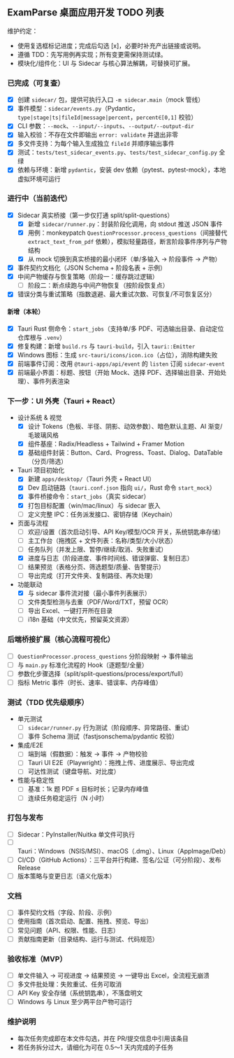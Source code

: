 ## ExamParse 桌面应用开发 TODO 列表

维护约定：
- 使用复选框标记进度；完成后勾选 [x]，必要时补充产出链接或说明。
- 遵循 TDD：先写用例再实现；所有变更需保持测试绿。
- 模块化/组件化：UI 与 Sidecar 与核心算法解耦，可替换可扩展。

### 已完成（可复查）
- [x] 创建 `sidecar/` 包，提供可执行入口 `-m sidecar.main`（mock 管线）
- [x] 事件模型：`sidecar/events.py`（Pydantic，`type|stage|ts|fileId|message|percent`，`percent∈[0,1]` 校验）
- [x] CLI 参数：`--mock`、`--input/--inputs`、`--output/--output-dir`
- [x] 输入校验：不存在文件即输出 `error: validate` 并退出非零
- [x] 多文件支持：为每个输入生成独立 `fileId` 并顺序输出事件
- [x] 测试：`tests/test_sidecar_events.py`、`tests/test_sidecar_config.py` 全绿
- [x] 依赖与环境：新增 `pydantic`，安装 dev 依赖（pytest、pytest-mock），本地虚拟环境可运行

### 进行中（当前迭代）
- [x] Sidecar 真实桥接（第一步仅打通 split/split-questions）
  - [x] 新增 `sidecar/runner.py`：封装阶段化调用，向 stdout 推送 JSON 事件
  - [x] 用例：monkeypatch `QuestionProcessor.process_questions`（间接替代 `extract_text_from_pdf` 依赖），模拟轻量路径，断言阶段事件序列与产物结构
  - [x] 从 mock 切换到真实桥接的最小闭环（单/多输入 → 阶段事件 → 产物）
- [x] 事件契约文档化（JSON Schema + 阶段名表 + 示例）
- [x] 中间产物缓存与恢复策略（阶段一：缓存跳过逻辑）
  - [ ] 阶段二：断点续跑与中间产物恢复（按阶段恢复点）
- [x] 错误分类与重试策略（指数退避、最大重试次数、可恢复/不可恢复区分）

#### 新增（本轮）
- [x] Tauri Rust 侧命令：`start_jobs`（支持单/多 PDF、可选输出目录、自动定位仓库根与 `.venv`）
- [x] 修复构建：新增 `build.rs` 与 `tauri-build`，引入 `tauri::Emitter`
- [x] Windows 图标：生成 `src-tauri/icons/icon.ico`（占位），消除构建失败
- [x] 前端事件订阅：改用 `@tauri-apps/api/event` 的 `listen` 订阅 `sidecar-event`
- [x] 前端最小界面：标题、按钮（开始 Mock、选择 PDF、选择输出目录、开始处理）、事件列表渲染

### 下一步：UI 外壳（Tauri + React）
- 设计系统 & 视觉
  - [x] 设计 Tokens（色板、半径、阴影、动效参数）、暗色默认主题、AI 渐变/毛玻璃风格
  - [x] 组件基座：Radix/Headless + Tailwind + Framer Motion
  - [x] 基础组件封装：Button、Card、Progress、Toast、Dialog、DataTable（分页/筛选）
- Tauri 项目初始化
  - [x] 新建 `apps/desktop/`（Tauri 外壳 + React UI）
  - [x] Dev 启动链路（`tauri.conf.json` 指向 `ui/`，Rust 命令 `start_mock`）
  - [x] 事件桥接命令：`start_jobs`（真实 sidecar）
  - [x] 打包目标配置（win/mac/linux）与 sidecar 嵌入
  - [ ] 定义完整 IPC：任务派发接口、密钥存储（Keychain）
- 页面与流程
  - [ ] 欢迎/设置（首次启动引导、API Key/模型/OCR 开关，系统钥匙串存储）
  - [ ] 主工作台（拖拽区 + 文件列表：名称/类型/大小/状态）
  - [ ] 任务队列（并发上限、暂停/继续/取消、失败重试）
  - [x] 进度与日志（阶段进度、事件时间线、错误弹窗、复制日志）
  - [ ] 结果预览（表格分页、筛选题型/质量、告警提示）
  - [ ] 导出完成（打开文件夹、复制路径、再次处理）
- 功能联动
  - [x] 与 sidecar 事件流对接（最小事件列表展示）
  - [ ] 文件类型检测与去重（PDF/Word/TXT，预留 OCR）
  - [ ] 导出 Excel、一键打开所在目录
  - [ ] i18n 基础（中文优先，预留英文资源）

### 后端桥接扩展（核心流程可视化）
- [ ] `QuestionProcessor.process_questions` 分阶段映射 → 事件输出
- [ ] 与 `main.py` 标准化流程的 Hook（逐题型/全量）
- [ ] 参数化步骤选择（split/split-questions/process/export/full）
- [ ] 指标 Metric 事件（时长、速率、错误率、内存峰值）

### 测试（TDD 优先级顺序）
- 单元测试
  - [ ] `sidecar/runner.py` 行为测试（阶段顺序、异常路径、重试）
  - [ ] 事件 Schema 测试（fastjsonschema/pydantic 校验）
- 集成/E2E
  - [ ] 端到端（假数据）：触发 → 事件 → 产物校验
  - [ ] Tauri UI E2E（Playwright）：拖拽上传、进度展示、导出完成
  - [ ] 可达性测试（键盘导航、对比度）
- 性能与稳定性
  - [ ] 基准：1k 题 PDF ≤ 目标时长；记录内存峰值
  - [ ] 连续任务稳定运行（N 小时）

### 打包与发布
- [ ] Sidecar：PyInstaller/Nuitka 单文件可执行
- [ ] Tauri：Windows（NSIS/MSI）、macOS（.dmg）、Linux（AppImage/Deb）
- [ ] CI/CD（GitHub Actions）：三平台并行构建、签名/公证（可分阶段）、发布 Release
- [ ] 版本策略与变更日志（语义化版本）

### 文档
- [ ] 事件契约文档（字段、阶段、示例）
- [ ] 使用指南（首次启动、配置、拖拽、预览、导出）
- [ ] 常见问题（API、权限、性能、日志）
- [ ] 贡献指南更新（目录结构、运行与测试、代码规范）

### 验收标准（MVP）
- [ ] 单文件输入 → 可视进度 → 结果预览 → 一键导出 Excel，全流程无崩溃
- [ ] 多文件批处理：失败重试、任务可取消
- [ ] API Key 安全存储（系统钥匙串），不落盘明文
- [ ] Windows 与 Linux 至少两平台产物可运行

### 维护说明
- 每次任务完成即在本文件勾选，并在 PR/提交信息中引用该条目
- 若任务拆分过大，请细化为可在 0.5～1 天内完成的子任务


